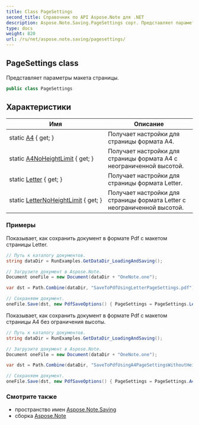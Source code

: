 ```yaml
---
title: Class PageSettings
second_title: Справочник по API Aspose.Note для .NET
description: Aspose.Note.Saving.PageSettings сорт. Представляет параметры макета страницы.
type: docs
weight: 820
url: /ru/net/aspose.note.saving/pagesettings/
---
```

## PageSettings class

Представляет параметры макета страницы.

```csharp
public class PageSettings
```

## Характеристики

| Имя | Описание |
| --- | --- |
| static [A4](../../aspose.note.saving/pagesettings/a4/) { get; } | Получает настройки для страницы формата A4. |
| static [A4NoHeightLimit](../../aspose.note.saving/pagesettings/a4noheightlimit/) { get; } | Получает настройки для страницы формата A4 с неограниченной высотой. |
| static [Letter](../../aspose.note.saving/pagesettings/letter/) { get; } | Получает настройки для страницы формата Letter. |
| static [LetterNoHeightLimit](../../aspose.note.saving/pagesettings/letternoheightlimit/) { get; } | Получает настройки для страницы формата Letter с неограниченной высотой. |

### Примеры

Показывает, как сохранить документ в формате Pdf с макетом страницы Letter.

```csharp
// Путь к каталогу документов.
string dataDir = RunExamples.GetDataDir_LoadingAndSaving();

// Загрузите документ в Aspose.Note.
Document oneFile = new Document(dataDir + "OneNote.one");

var dst = Path.Combine(dataDir, "SaveToPdfUsingLetterPageSettings.pdf");

// Сохраняем документ.
oneFile.Save(dst, new PdfSaveOptions() { PageSettings = PageSettings.Letter });
```

Показывает, как сохранить документ в формате Pdf с макетом страницы A4 без ограничения высоты.

```csharp
// Путь к каталогу документов.
string dataDir = RunExamples.GetDataDir_LoadingAndSaving();

// Загрузите документ в Aspose.Note.
Document oneFile = new Document(dataDir + "OneNote.one");

var dst = Path.Combine(dataDir, "SaveToPdfUsingA4PageSettingsWithoutHeightLimit.pdf");

// Сохраняем документ.
oneFile.Save(dst, new PdfSaveOptions() { PageSettings = PageSettings.A4NoHeightLimit });
```

### Смотрите также

* пространство имен [Aspose.Note.Saving](../../aspose.note.saving/)
* сборка [Aspose.Note](../../)


